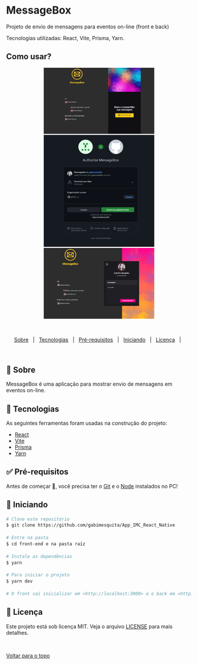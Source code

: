 # MessageBox

<p>Projeto de envio de mensagens para eventos on-line (front e back)</p>

<p>Tecnologias utilizadas: React, Vite, Prisma, Yarn. </p>
 
## Como usar? ##
 
 <div align="center">
  <img src="messagebox1.png" alt="Message Box 1" width="300"/>
  <img src="messagebox2.png" alt="Message Box 2" width="300"/>
  <img src="messagebox3.png" alt="Message Box 3" width="300"/>
 </div>

  &#xa0;


</div>

<p align="center">
  <a href="#dart-sobre">Sobre</a> &#xa0; | &#xa0;   
  <a href="#rocket-tecnologias">Tecnologias</a> &#xa0; | &#xa0;
  <a href="#white_check_mark-pré-requesitos">Pré-requisitos</a> &#xa0; | &#xa0;
  <a href="#checkered_flag-começando">Iniciando</a> &#xa0; | &#xa0;
  <a href="#memo-licença">Licença</a> &#xa0; | &#xa0;
</p>

<br>

## :dart: Sobre ##

MessageBox é uma aplicação para mostrar envio de mensagens em eventos on-line.

## :rocket: Tecnologias ##

As seguintes ferramentas foram usadas na construção do projeto:

- [React](https://pt-br.reactjs.org/)
- [Vite](https://vitejs.dev/)
- [Prisma](https://www.prisma.io/)
- [Yarn](https://yarnpkg.com/)

## :white_check_mark: Pré-requisitos ##

Antes de começar :checkered_flag:, você precisa ter o [Git](https://git-scm.com) e o [Node](https://nodejs.org/en/) instalados no PC!

## :checkered_flag: Iniciando ##

```bash
# Clone este repositório
$ git clone https://github.com/gabimesquita/App_IMC_React_Native

# Entre na pasta
$ cd front-end e na pasta raíz

# Instale as dependências
$ yarn

# Para iniciar o projeto
$ yarn dev

# O front vai inicializar em <http://localhost:3000> e o back em <http://localhost:4000>
```

## :memo: Licença ##

Este projeto está sob licença MIT. Veja o arquivo [LICENSE](license.md) para mais detalhes.



&#xa0;

<a href="#top">Voltar para o topo</a>


